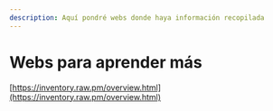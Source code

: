 ```yaml
---
description: Aquí pondré webs donde haya información recopilada
---
```


# Webs para aprender más

[https://inventory.raw.pm/overview.html](https://inventory.raw.pm/overview.html)
